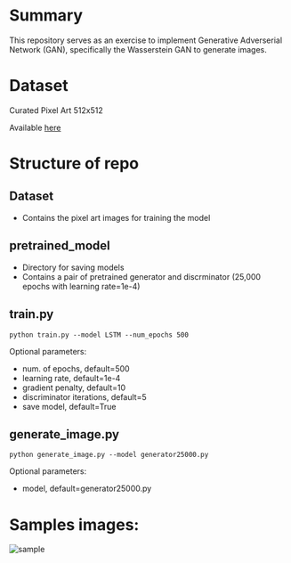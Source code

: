 # Summary 

This repository serves as an exercise to implement Generative Adverserial Network (GAN), specifically the Wasserstein GAN to generate images. 

# Dataset
Curated Pixel Art 512x512

Available [here](https://www.kaggle.com/datasets/artvandaley/curated-pixel-art-512x512)

# Structure of repo 
## Dataset
- Contains the pixel art images for training the model

## pretrained_model
- Directory for saving models
- Contains a pair of pretrained generator and discrminator (25,000 epochs with learning rate=1e-4)

## train.py
```
python train.py --model LSTM --num_epochs 500
```
Optional parameters:
- num. of epochs, default=500
- learning rate, default=1e-4
- gradient penalty, default=10
- discriminator iterations, default=5
- save model, default=True

## generate_image.py
```
python generate_image.py --model generator25000.py
```
Optional parameters:
- model, default=generator25000.py

# Samples images:

![sample](https://github.com/wzqacky/PixelGAN/assets/100191968/ef79fcdb-9730-45f2-b516-be4da851be93)

